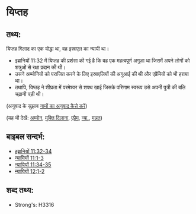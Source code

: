 # यिप्तह #

## तथ्य: ##

यिप्तह गिलाद का एक योद्धा था, वह इस्राएल का न्यायी था।

* इब्रानियों 11:32 में यिप्तह की प्रशंसा की गई है कि वह एक महत्वपूर्ण अगुआ था जिसमें अपने लोगों को शत्रुओं से रक्षा प्रदान की थी।
* उसने अम्मोनियों को पराजित करने के लिए इस्राएलियों की अगुआई की थी और एप्रैमियों को भी हराया था।
* तथापि, यिप्तह ने शीघ्रता में परमेश्वर से शपथ खाई जिसके परिणाम स्वरूप उसे अपनी पुत्री की बलि चढ़ानी पड़ी थी।

(अनुवाद के सुझाव [नामों का अनुवाद कैसे करें](rc://hi/ta/man/translate/translate-names))

(यह भी देखें: [अम्मोन](../names/ammon.md), [मुक्ति दिलाना](../other/deliverer.md), [एप्रैम](../names/ephraim.md), [न्या.](../other/judgeposition.md), [मन्नत](../kt/vow.md))

## बाइबल सन्दर्भ: ##

* [इब्रानियों 11:32-34](rc://hi/tn/help/heb/11/32)
* [न्यायियों 11:1-3](rc://hi/tn/help/jdg/11/01)
* [न्यायियों 11:34-35](rc://hi/tn/help/jdg/11/34)
* [न्यायियों 12:1-2](rc://hi/tn/help/jdg/12/01)

## शब्द तथ्य: ##

* Strong's: H3316
